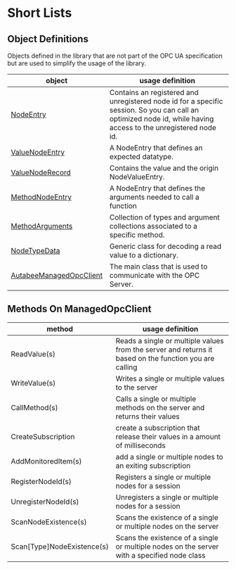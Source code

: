 # Short Lists

## Object Definitions
Objects defined in the library that are not part of the OPC UA specification but are used to simplify the usage of the library.


| object | usage definition   | 
| --- | --- | 
| [NodeEntry](https://github.com/Autabee/Autabee.OpcCommunication/blob/main/src/ManagedOpcClient/ManagedNode/NodeEntry.cs) | Contains an registered and unregistered node id for a specific session. So you can call an optimized node id, while having access to the unregistered node id. |
| [ValueNodeEntry](https://github.com/Autabee/Autabee.OpcCommunication/blob/main/src/ManagedOpcClient/ManagedNode/ValueNodeEntry.cs) | A NodeEntry that defines an expected datatype. |
| [ValueNodeRecord](https://github.com/Autabee/Autabee.OpcCommunication/blob/main/src/ManagedOpcClient/ManagedNode/ValueNodeRecord.cs) | Contains the value and the origin NodeValueEntry. |
| [MethodNodeEntry](https://github.com/Autabee/Autabee.OpcCommunication/blob/main/src/ManagedOpcClient/ManagedNode/MethodNodeEntry.cs) | A NodeEntry that defines the arguments needed to call a function |
| [MethodArguments](https://github.com/Autabee/Autabee.OpcCommunication/blob/main/src/ManagedOpcClient/ManagedNode/MethodArguments.cs) | Collection of types and argument collections associated to a specific method. |
| [NodeTypeData](https://github.com/Autabee/Autabee.OpcCommunication/blob/main/src/ManagedOpcClient/ManagedNode/NodeTypeData.cs) | Generic class for decoding a read value to a dictionary. |
| [AutabeeManagedOpcClient](https://github.com/Autabee/Autabee.OpcCommunication/blob/main/src/ManagedOpcClient/AutabeeManagedOpcClient.cs)| The main class that is used to communicate with the OPC Server. |

## Methods On ManagedOpcClient

| method | usage definition   |
| --- | --- |
| ReadValue(s) | Reads a single or multiple values from the server and returns it based on the function you are calling |
| WriteValue(s) | Writes a single or multiple values to the server |
| CallMethod(s) | Calls a single or multiple methods on the server and returns their values |
| CreateSubscription | create a subscription that release their values in a amount of milliseconds |
| AddMonitoredItem(s) | add a single or multiple nodes to an exiting subscription |
| RegisterNodeId(s) | Registers a single or multiple nodes for a session |
| UnregisterNodeId(s) | Unregisters a single or multiple nodes for a session |
| ScanNodeExistence(s) | Scans the existence of a single or multiple nodes on the server |
| Scan[Type]NodeExistence(s) | Scans the existence of a single or multiple nodes on the server with a specified node class |

